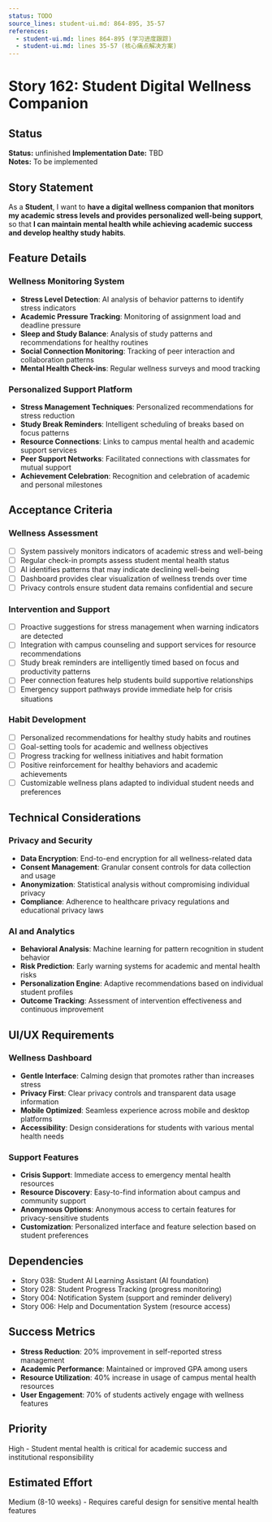 ```yaml
---
status: TODO
source_lines: student-ui.md: 864-895, 35-57
references:
  - student-ui.md: lines 864-895 (学习进度跟踪)
  - student-ui.md: lines 35-57 (核心痛点解决方案)
---
```

# Story 162: Student Digital Wellness Companion

## Status
**Status:** unfinished
**Implementation Date:** TBD  
**Notes:** To be implemented

## Story Statement
As a **Student**, I want to **have a digital wellness companion that monitors my academic stress levels and provides personalized well-being support**, so that **I can maintain mental health while achieving academic success and develop healthy study habits**.

## Feature Details

### Wellness Monitoring System
- **Stress Level Detection**: AI analysis of behavior patterns to identify stress indicators
- **Academic Pressure Tracking**: Monitoring of assignment load and deadline pressure
- **Sleep and Study Balance**: Analysis of study patterns and recommendations for healthy routines
- **Social Connection Monitoring**: Tracking of peer interaction and collaboration patterns
- **Mental Health Check-ins**: Regular wellness surveys and mood tracking

### Personalized Support Platform
- **Stress Management Techniques**: Personalized recommendations for stress reduction
- **Study Break Reminders**: Intelligent scheduling of breaks based on focus patterns
- **Resource Connections**: Links to campus mental health and academic support services
- **Peer Support Networks**: Facilitated connections with classmates for mutual support
- **Achievement Celebration**: Recognition and celebration of academic and personal milestones

## Acceptance Criteria

### Wellness Assessment
- [ ] System passively monitors indicators of academic stress and well-being
- [ ] Regular check-in prompts assess student mental health status
- [ ] AI identifies patterns that may indicate declining well-being
- [ ] Dashboard provides clear visualization of wellness trends over time
- [ ] Privacy controls ensure student data remains confidential and secure

### Intervention and Support
- [ ] Proactive suggestions for stress management when warning indicators are detected
- [ ] Integration with campus counseling and support services for resource recommendations
- [ ] Study break reminders are intelligently timed based on focus and productivity patterns
- [ ] Peer connection features help students build supportive relationships
- [ ] Emergency support pathways provide immediate help for crisis situations

### Habit Development
- [ ] Personalized recommendations for healthy study habits and routines
- [ ] Goal-setting tools for academic and wellness objectives
- [ ] Progress tracking for wellness initiatives and habit formation
- [ ] Positive reinforcement for healthy behaviors and academic achievements
- [ ] Customizable wellness plans adapted to individual student needs and preferences

## Technical Considerations

### Privacy and Security
- **Data Encryption**: End-to-end encryption for all wellness-related data
- **Consent Management**: Granular consent controls for data collection and usage
- **Anonymization**: Statistical analysis without compromising individual privacy
- **Compliance**: Adherence to healthcare privacy regulations and educational privacy laws

### AI and Analytics
- **Behavioral Analysis**: Machine learning for pattern recognition in student behavior
- **Risk Prediction**: Early warning systems for academic and mental health risks
- **Personalization Engine**: Adaptive recommendations based on individual student profiles
- **Outcome Tracking**: Assessment of intervention effectiveness and continuous improvement

## UI/UX Requirements

### Wellness Dashboard
- **Gentle Interface**: Calming design that promotes rather than increases stress
- **Privacy First**: Clear privacy controls and transparent data usage information
- **Mobile Optimized**: Seamless experience across mobile and desktop platforms
- **Accessibility**: Design considerations for students with various mental health needs

### Support Features
- **Crisis Support**: Immediate access to emergency mental health resources
- **Resource Discovery**: Easy-to-find information about campus and community support
- **Anonymous Options**: Anonymous access to certain features for privacy-sensitive students
- **Customization**: Personalized interface and feature selection based on student preferences

## Dependencies
- Story 038: Student AI Learning Assistant (AI foundation)
- Story 028: Student Progress Tracking (progress monitoring)
- Story 004: Notification System (support and reminder delivery)
- Story 006: Help and Documentation System (resource access)

## Success Metrics
- **Stress Reduction**: 20% improvement in self-reported stress management
- **Academic Performance**: Maintained or improved GPA among users
- **Resource Utilization**: 40% increase in usage of campus mental health resources
- **User Engagement**: 70% of students actively engage with wellness features

## Priority
High - Student mental health is critical for academic success and institutional responsibility

## Estimated Effort
Medium (8-10 weeks) - Requires careful design for sensitive mental health features
